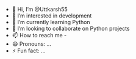 - 👋 Hi, I’m @Uttkarsh55
- 👀 I’m interested in development
- 🌱 I’m currently learning Python
- 💞️ I’m looking to collaborate on Python projects
- 📫 How to reach me - 
- 😄 Pronouns: ...
- ⚡ Fun fact: ...

<!---
Uttkarsh55/Uttkarsh55 is a ✨ special ✨ repository because its `README.md` (this file) appears on your GitHub profile.
You can click the Preview link to take a look at your changes.
--->
